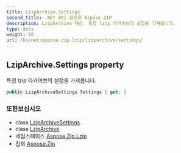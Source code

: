 ```yaml
---
title: LzipArchive.Settings
second_title: .NET API 참조용 Aspose.ZIP
description: LzipArchive 재산. 특정 lzip 아카이브의 설정을 가져옵니다.
type: docs
weight: 20
url: /ko/net/aspose.zip.lzip/lziparchive/settings/
---
```

## LzipArchive.Settings property

특정 lzip 아카이브의 설정을 가져옵니다.

```csharp
public LzipArchiveSettings Settings { get; }
```

### 또한보십시오

* class [LzipArchiveSettings](../../lziparchivesettings/)
* class [LzipArchive](../)
* 네임스페이스 [Aspose.Zip.Lzip](../../lziparchive/)
* 집회 [Aspose.Zip](../../../)


